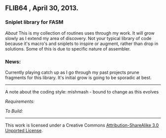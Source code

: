 ## FLIB64 <pre-stage>, April 30, 2013.
### Sniplet library for FASM

_About_
This is my collection of routines uses through my work. It will grow slowly as I extend my area of discovery. Not your typical library of code because it's macro's and sniplets to inspire or augment, rather than drop in solutions. Some of this is due to specific nature of assembler.


### News:

Currently playing catch up as I go through my past projects prune fragments for this library. It's initial grow is going to be sporadic at best.


___
A note about the coding style: mishmash - bound to change as this evolves

_Requirements:_

_To Build:_

___
This work is licensed under a Creative Commons
[Attribution-ShareAlike 3.0 Unported License](http://creativecommons.org/licenses/by-sa/3.0/).